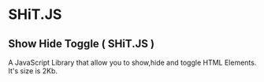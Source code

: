 SHiT.JS
=======

## Show Hide Toggle ( SHiT.JS )

A JavaScript Library that allow you to show,hide and toggle HTML Elements. It's size is 2Kb.